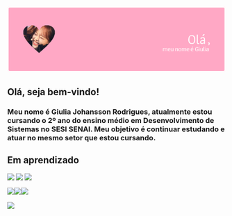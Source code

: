 ![Header](./chuuheadernovo.png)

## Olá, seja bem-vindo!
### Meu nome é Giulia Johansson Rodrigues, atualmente estou cursando o 2º ano do ensino médio em Desenvolvimento de Sistemas no SESI SENAI. Meu objetivo é continuar estudando e atuar no mesmo setor que estou cursando.

## Em aprendizado
<img src = "https://www.vectorlogo.zone/logos/visualstudio_code/visualstudio_code-icon.svg" widht = 50px/> <img src = "https://www.vectorlogo.zone/logos/javascript/javascript-icon.svg" widht = 50px/>
<img src = "https://www.vectorlogo.zone/logos/figma/figma-icon.svg" widht = 50px/>

<img src = "https://www.vectorlogo.zone/logos/postgresql/postgresql-icon.svg" widht = 50px/><img src = "https://www.vectorlogo.zone/logos/sqlite/sqlite-icon.svg" widht = 50px/><img src = "https://www.vectorlogo.zone/logos/canva/canva-icon.svg" widht = 50px/>

[![](https://visitcount.itsvg.in/api?id=giuliajohansson&icon=0&color=5)](https://visitcount.itsvg.in)